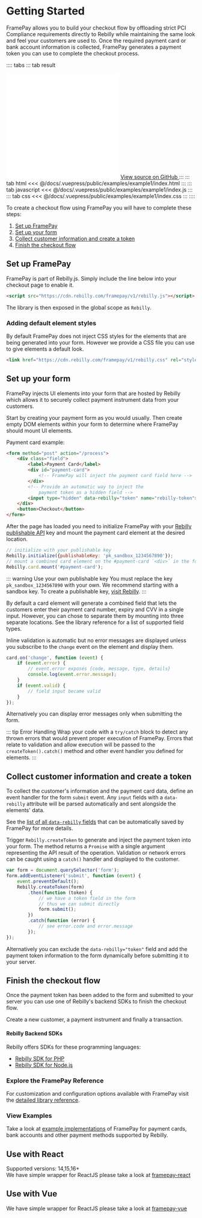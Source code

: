 # Getting Started

FramePay allows you to build your checkout flow by offloading strict PCI Compliance requirements directly to Rebilly while maintaining the same look and feel your customers are used to. Once the required payment card or bank account information is collected, FramePay generates a payment token you can use to complete the checkout process.

:::: tabs
::: tab result
<iframe 
    border="0" 
    frameborder="0" 
    scrolling="no"
    style="height:280px;" 
    src="/framepay-docs/examples/example1/index.html"></iframe>
<a 
    class="view-source"
    target="_blank"
    href="https://github.com/Rebilly/framepay-docs/blob/master/docs/.vuepress/public/examples/example1/index.html">
        View source on GitHub
    </a>
:::
::: tab html
<<< @/docs/.vuepress/public/examples/example1/index.html
:::
::: tab javascript
<<< @/docs/.vuepress/public/examples/example1/index.js
:::
::: tab css
<<< @/docs/.vuepress/public/examples/example1/index.css
:::
::::

To create a checkout flow using FramePay you will have to complete these steps:
1. [Set up FramePay](#set-up-framepay)
2. [Set up your form](#set-up-your-form)
3. [Collect customer information and create a token](#collect-customer-information-and-create-a-token)
4. [Finish the checkout flow](#finish-the-checkout-flow)

## Set up FramePay
FramePay is part of Rebilly.js. Simply include the line below into your checkout page to enable it.

```html
<script src="https://cdn.rebilly.com/framepay/v1/rebilly.js"></script>
```

The library is then exposed in the global scope as `Rebilly`.

### Adding default element styles

By default FramePay does not inject CSS styles for the elements that are being generated into your form. However we provide a CSS file you can use to give elements a default look.

```html
<link href="https://cdn.rebilly.com/framepay/v1/rebilly.css" rel="stylesheet">
```

## Set up your form

FramePay injects UI elements into your form that are hosted by Rebilly which allows it to securely collect payment instrument data from your customers.

Start by creating your payment form as you would usually. Then create empty DOM elements within your form to determine where FramePay should mount UI elements.

Payment card example:

```html
<form method="post" action="/process">
    <div class="field">
        <label>Payment Card</label>
        <div id="payment-card">
            <!-- FramePay will inject the payment card field here -->
        </div>
        <!-- Provide an automatic way to inject the
            payment token as a hidden field -->
        <input type="hidden" data-rebilly="token" name="rebilly-token">
    </div>
    <button>Checkout</button>
</form>
```

After the page has loaded you need to initialize FramePay with your [Rebilly publishable API](https://app.rebilly.com/api-keys/add) key and mount the payment card element at the desired location.

```js
// initialize with your publishable key
Rebilly.initialize({publishableKey: 'pk_sandbox_1234567890'});
// mount a combined card element on the #payment-card `<div>` in the form above
Rebilly.card.mount('#payment-card');
```

::: warning Use your own publishable key
You must replace the key `pk_sandbox_1234567890` with your own. We recommend starting with a sandbox key. To create a publishable key, [visit Rebilly](https://app.rebilly.com/api-keys/add).
:::

By default a card element will generate a combined field that lets the customers enter their payment card number, expiry and CVV in a single input. However, you can chose to separate them by mounting into three separate locations. See the library reference for a list of supported field types.

Inline validation is automatic but no error messages are displayed unless you subscribe to the `change` event on the element and display them.

```js
card.on('change', function (event) {
    if (event.error) {
        // event.error exposes {code, message, type, details}
        console.log(event.error.message);
    }
    if (event.valid) {
        // field input became valid
    }
});
```
Alternatively you can display error messages only when submitting the form.

::: tip Error Handling
Wrap your code with a `try/catch` block to detect any thrown errors that would prevent proper execution of FramePay. Errors that relate to validation and allow execution will be passed to the `createToken().catch()` method and other event handler you defined for elements.
:::

## Collect customer information and create a token

To collect the customer's information and the payment card data, define an event handler for the form `submit` event. Any `input` fields with a `data-rebilly` attribute will be parsed automatically and sent alongside the elements' data.

See the [list of all `data-rebilly` fields](/reference/rebilly.html#data-rebilly-fields) that can be automatically saved by FramePay for more details.

Trigger `Rebilly.createToken` to generate and inject the payment token into your form. The method returns a `Promise` with a single argument representing the API result of the operation. Validation or network errors can be caught using a `catch()` handler and displayed to the customer.

```js
var form = document.querySelector('form');
form.addEventListener('submit', function (event) {
    event.preventDefault();
    Rebilly.createToken(form)
        .then(function (token) {
            // we have a token field in the form
            // thus we can submit directly
            form.submit();
        })
        .catch(function (error) {
            // see error.code and error.message
        });
});
```

Alternatively you can exclude the `data-rebilly="token"` field and add the payment token information to the form dynamically before submitting it to your server.

## Finish the checkout flow

Once the payment token has been added to the form and submitted to your server you can use one of Rebilly's backend SDKs to finish the checkout flow.

Create a new customer, a payment instrument and finally a transaction.

#### Rebilly Backend SDKs

Rebilly offers SDKs for these programming languages:

- [Rebilly SDK for PHP](https://github.com/Rebilly/rebilly-php)
- [Rebilly SDK for Node.js](https://github.com/Rebilly/rebilly-js-sdk)


### Explore the FramePay Reference

For customization and configuration options available with FramePay visit the [detailed library reference](/reference/).

### View Examples

Take a look at [example implementations](/examples/) of FramePay for payment cards, bank accounts and other payment methods supported by Rebilly.

## Use with React
Supported versions: 14,15,16+  
We have simple wrapper for ReactJS please take a look at [framepay-react](https://github.com/Rebilly/framepay-react) 

## Use with Vue
We have simple wrapper for ReactJS please take a look at [framepay-vue](https://github.com/Rebilly/framepay-vue) 
